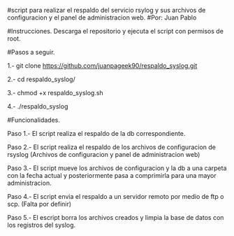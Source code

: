 #script para realizar el respaldo del servicio rsylog y sus archivos de configuracion y el panel de administracion web.
#Por: Juan Pablo

#Instrucciones.
Descarga el repositorio y ejecuta el script con permisos de root.

#Pasos a seguir.

1.- git clone https://github.com/juanpageek90/respaldo_syslog.git

2.- cd respaldo_syslog/

3.- chmod +x respaldo_syslog.sh

4.- ./respaldo_syslog

#Funcionalidades.

Paso 1.- El script realiza el respaldo de la db correspondiente.

Paso 2.- El script realiza el respaldo de los archivos de configuracion de rsyslog (Archivos de configuracion y panel de administracion web)

Paso 3.- El script mueve los archivos de configuracion y la db a una carpeta con la fecha actual y posteriormente pasa a comprimirla para una mayor administracion. 

Paso 4.- El script envia el respaldo a un servidor remoto por medio de ftp o scp. (Falta por definir)

Paso 5.- El escript borra los archivos creados y limpia la base de datos con los registros del syslog.

